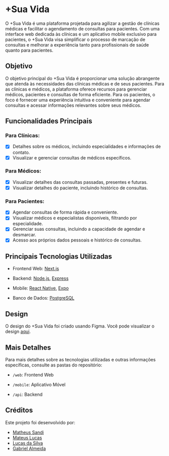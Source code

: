 # +Sua Vida 
O +Sua Vida é uma plataforma projetada para agilizar a gestão de clínicas médicas e facilitar o agendamento de consultas para pacientes. Com uma interface web dedicada às clínicas e um aplicativo mobile exclusivo para pacientes, o +Sua Vida visa simplificar o processo de marcação de consultas e melhorar a experiência tanto para profissionais de saúde quanto para pacientes.

## Objetivo
O objetivo principal do +Sua Vida é proporcionar uma solução abrangente que atenda às necessidades das clínicas médicas e de seus pacientes. Para as clínicas e médicos, a plataforma oferece recursos para gerenciar médicos, pacientes e consultas de forma eficiente. Para os pacientes, o foco é fornecer uma experiência intuitiva e conveniente para agendar consultas e acessar informações relevantes sobre seus médicos.

## Funcionalidades Principais

### Para Clínicas:
- [x] Detalhes sobre os médicos, incluindo especialidades e informações de contato.
- [x] Visualizar e gerenciar consultas de médicos específicos.

### Para Médicos:
- [x] Visualizar detalhes das consultas passadas, presentes e futuras.
- [x] Visualizar detalhes do paciente, incluindo histórico de consultas.

### Para Pacientes:
- [x] Agendar consultas de forma rápida e conveniente.
- [x] Visualizar médicos e especialistas disponíveis, filtrando por especialidade.
- [x] Gerenciar suas consultas, incluindo a capacidade de agendar e desmarcar.
- [x] Acesso aos próprios dados pessoais e histórico de consultas.

## Principais Tecnologias Utilizadas
- Frontend Web: [Next.js](https://nextjs.org/)

- Backend: [Node.js](https://nodejs.org/), [Express](https://expressjs.com/)

- Mobile: [React Native](https://reactnative.dev/), [Expo](https://expo.dev/)

- Banco de Dados: [PostgreSQL](https://www.postgresql.org/)

## Design
O design do +Sua Vida foi criado usando Figma. Você pode visualizar o design [aqui](https://www.figma.com/design/kBwbhlohDjHVdQOThjLPhF/Page?m=dev&node-id=0-1&t=JTDKlStheVLUWcnl-1).

## Mais Detalhes
Para mais detalhes sobre as tecnologias utilizadas e outras informações específicas, consulte as pastas do repositório:

- `/web`: Frontend Web

- `/mobile`: Aplicativo Móvel

- `/api`: Backend

## Créditos

Este projeto foi desenvolvido por:

- [Matheus Sandi](https://github.com/Matheussandi)
- [Mateus Lucas](https://www.linkedin.com/in/mateuslucasfranco/)
- [Lucas da Silva](https://github.com/lucs-SSC)
- [Gabriel Almeida](https://github.com/Gabriel-Almeida11)